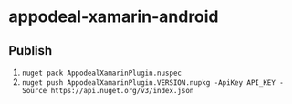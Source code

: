 # appodeal-xamarin-android

## Publish

1. `nuget pack AppodealXamarinPlugin.nuspec`
1. `nuget push AppodealXamarinPlugin.VERSION.nupkg -ApiKey API_KEY -Source https://api.nuget.org/v3/index.json`